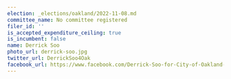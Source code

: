 ```yaml
---
election: _elections/oakland/2022-11-08.md
committee_name: No committee registered
filer_id: ''
is_accepted_expenditure_ceiling: true
is_incumbent: false
name: Derrick Soo
photo_url: derrick-soo.jpg
twitter_url: DerrickSoo4Oak
facebook_url: https://www.facebook.com/Derrick-Soo-for-City-of-Oakland-Mayor-2022-975183006011778/
---
```


